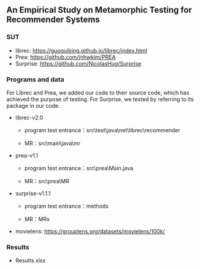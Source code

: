 ## An Empirical Study on Metamorphic Testing for Recommender Systems

### SUT 
* librec: https://guoguibing.github.io/librec/index.html
* Prea: https://github.com/jnhwkim/PREA
* Surprise: https://github.com/NicolasHug/Surprise

### Programs and data
For Librec and Prea, we added our code to their source code, which has achieved the purpose of testing. For Surprise, we tested by referring to its package in our code.
* librec-v2.0
    * program test entrance：src\test\java\net\librec\recommender  

    * MR：src\main\java\mr
      
 * prea-v1.1
    * program test entrance：src\prea\Main.java  

    * MR：src\prea\MR
  
* surprise-v1.1.1
    * program test entrance：methods  

    * MR：MRs

* movielens: https://grouplens.org/datasets/movielens/100k/

### Results
  * Results.xlsx

